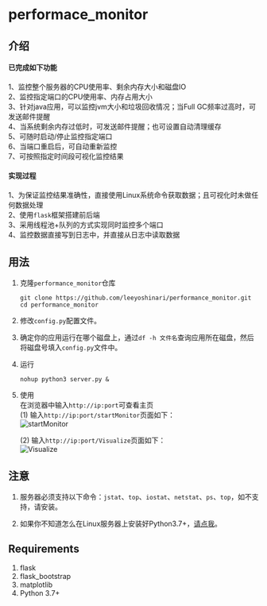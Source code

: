# performace_monitor
## 介绍
#### 已完成如下功能<br>
1、监控整个服务器的CPU使用率、剩余内存大小和磁盘IO<br>
2、监控指定端口的CPU使用率、内存占用大小<br>
3、针对java应用，可以监控jvm大小和垃圾回收情况；当Full GC频率过高时，可发送邮件提醒<br>
4、当系统剩余内存过低时，可发送邮件提醒；也可设置自动清理缓存<br>
5、可随时启动/停止监控指定端口<br>
6、当端口重启后，可自动重新监控<br>
7、可按照指定时间段可视化监控结果<br>

#### 实现过程
1、为保证监控结果准确性，直接使用Linux系统命令获取数据；且可视化时未做任何数据处理<br>
2、使用`flask`框架搭建前后端<br>
3、采用线程池+队列的方式实现同时监控多个端口<br>
4、监控数据直接写到日志中，并直接从日志中读取数据<br>

## 用法
1. 克隆`performance_monitor`仓库
   ```shell
   git clone https://github.com/leeyoshinari/performance_monitor.git
   cd performance_monitor
   ```

2. 修改`config.py`配置文件。
   
3. 确定你的应用运行在哪个磁盘上，通过`df -h 文件名`查询应用所在磁盘，然后将磁盘号填入`config.py`文件中。

4. 运行
   ```shell
   nohup python3 server.py &
   ```

5. 使用<br>
   在浏览器中输入`http://ip:port`可查看主页<br>
   (1) 输入`http://ip:port/startMonitor`页面如下：<br>
   ![startMonitor](https://github.com/leeyoshinari/performance_monitor/blob/master/templates/Visualize.jpg)
   
   (2) 输入`http://ip:port/Visualize`页面如下：<br>
   ![Visualize](https://github.com/leeyoshinari/performance_monitor/blob/master/templates/startMonitor.jpg)
   
## 注意
1. 服务器必须支持以下命令：`jstat`、`top`、`iostat`、`netstat`、`ps`、`top`，如不支持，请安装。

2. 如果你不知道怎么在Linux服务器上安装好Python3.7+，[请点我](https://github.com/leeyoshinari/performance_monitor/wiki/Python-3.7.x-%E5%AE%89%E8%A3%85)。

## Requirements
1. flask
2. flask_bootstrap
3. matplotlib
4. Python 3.7+

